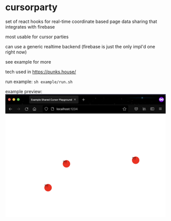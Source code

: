 # cursorparty

set of react hooks for real-time coordinate based page data sharing that integrates with firebase

most usable for cursor parties

can use a generic realtime backend (firebase is just the only impl'd one right now)

see example for more

tech used in https://punks.house/


run example: 
`sh example/run.sh`

example preview:
![example.png](./example.png)
